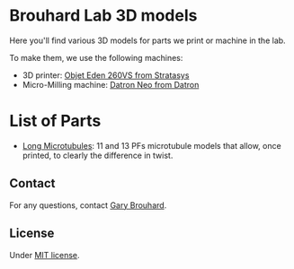 # Brouhard Lab 3D models

Here you'll find various 3D models for parts we print or machine in the lab.

To make them, we use the following machines:

- 3D printer: [Objet Eden 260VS from Stratasys](http://www.stratasys.com/3d-printers/objet-eden-260vs)
- Micro-Milling machine: [Datron Neo from Datron](https://www.datron.com/cnc-machines/datron-neo.php)

# List of Parts

- [Long Microtubules](./Long%20Microtubules): 11 and 13 PFs microtubule models that allow, once printed, to clearly the difference in twist.

## Contact

For any questions, contact [Gary Brouhard](mailto:gary.brouhard@mcgill.ca).

## License

Under [MIT license](LICENSE.md).
